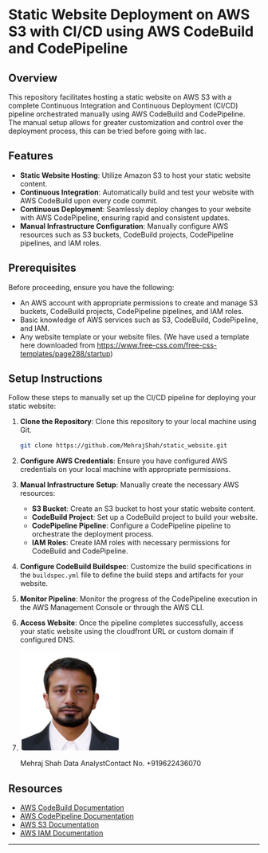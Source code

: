 # Static Website Deployment on AWS S3 with CI/CD using AWS CodeBuild and CodePipeline

## Overview

This repository facilitates hosting a static website on AWS S3 with a complete Continuous Integration and Continuous Deployment (CI/CD) pipeline orchestrated manually using AWS CodeBuild and CodePipeline. The manual setup allows for greater customization and control over the deployment process, this can be tried before going with Iac.

## Features

- **Static Website Hosting**: Utilize Amazon S3 to host your static website content.
- **Continuous Integration**: Automatically build and test your website with AWS CodeBuild upon every code commit.
- **Continuous Deployment**: Seamlessly deploy changes to your website with AWS CodePipeline, ensuring rapid and consistent updates.
- **Manual Infrastructure Configuration**: Manually configure AWS resources such as S3 buckets, CodeBuild projects, CodePipeline pipelines, and IAM roles.

## Prerequisites

Before proceeding, ensure you have the following:

- An AWS account with appropriate permissions to create and manage S3 buckets, CodeBuild projects, CodePipeline pipelines, and IAM roles.
- Basic knowledge of AWS services such as S3, CodeBuild, CodePipeline, and IAM.
- Any website template or your website files. (We have used a template here downloaded from https://www.free-css.com/free-css-templates/page288/startup)

## Setup Instructions

Follow these steps to manually set up the CI/CD pipeline for deploying your static website:

1. **Clone the Repository**: Clone this repository to your local machine using Git.
   ```bash
   git clone https://github.com/MehrajShah/static_website.git
   ```

2. **Configure AWS Credentials**: Ensure you have configured AWS credentials on your local machine with appropriate permissions.

3. **Manual Infrastructure Setup**: Manually create the necessary AWS resources:
   - **S3 Bucket**: Create an S3 bucket to host your static website content.
   - **CodeBuild Project**: Set up a CodeBuild project to build your website.
   - **CodePipeline Pipeline**: Configure a CodePipeline pipeline to orchestrate the deployment process.
   - **IAM Roles**: Create IAM roles with necessary permissions for CodeBuild and CodePipeline.

4. **Configure CodeBuild Buildspec**: Customize the build specifications in the `buildspec.yml` file to define the build steps and artifacts for your website.

5. **Monitor Pipeline**: Monitor the progress of the CodePipeline execution in the AWS Management Console or through the AWS CLI.

6. **Access Website**: Once the pipeline completes successfully, access your static website using the cloudfront URL or custom domain if configured DNS.
7. <img src="https://github.com/MehrajShah/MehrajShah-Static_Website_Project/blob/main/MEHRAJ.jpg" alt="display this" width=200 height=200> <P>Mehraj Shah  Data AnalystContact No. +919622436070</P> 

## Resources

- [AWS CodeBuild Documentation](https://docs.aws.amazon.com/codebuild)
- [AWS CodePipeline Documentation](https://docs.aws.amazon.com/codepipeline)
- [AWS S3 Documentation](https://docs.aws.amazon.com/s3)
- [AWS IAM Documentation](https://docs.aws.amazon.com/iam)

---
